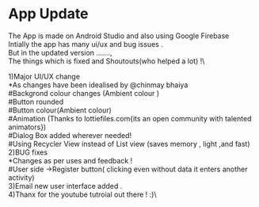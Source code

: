 # App Update
The App is made on Android Studio and also using Google Firebase \
Intially the app has many ui/ux and bug issues .\
But in the updated version .......,\
The things which is fixed and Shoutouts(who helped a lot) !\



1)Major UI/UX change\
  *As changes have been idealised by @chinmay bhaiya \
    #Backgrond colour changes (Ambient colour )\
    #Button rounded\
    #Button colour(Ambient colour)\
    #Animation (Thanks to lottiefiles.com{its an open community with talented animators})\
    #Dialog Box added wherever needed!\
    #Using Recycler View instead of List view (saves memory , light ,and fast)\
2)BUG fixes\
     *Changes as per uses and feedback !\
     #User side ->Register button( clicking even  without data it enters another activity)\
3)Email new user interface added .\
4)Thanx for the youtube tutroial out there ! :)\
